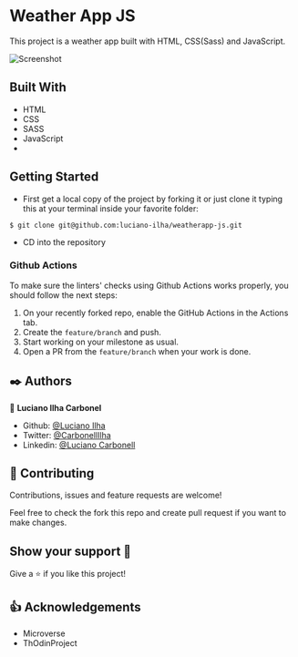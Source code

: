 # Weather App JS

This project is a weather app built with HTML, CSS(Sass) and JavaScript.

![Screenshot](assets/weatherapp-scshot.png)


## Built With

- HTML
- CSS
- SASS
- JavaScript
- 


## Getting Started

- First get a local copy of the project by forking it or just clone it typing this at your terminal inside your favorite folder:
```
$ git clone git@github.com:luciano-ilha/weatherapp-js.git
```

- CD into the repository


### Github Actions

To make sure the linters' checks using Github Actions works properly, you should follow the next steps:

1. On your recently forked repo, enable the GitHub Actions in the Actions tab.
2. Create the `feature/branch` and push.
3. Start working on your milestone as usual.
4. Open a PR from the `feature/branch` when your work is done.


## ✒️ Authors <a name = "author"></a>

👤 **Luciano Ilha Carbonel**

- Github: [@Luciano Ilha](https://github.com/luciano-ilha)
- Twitter: [@CarbonellIlha](https://twitter.com/CarbonellIlha )
- Linkedin: [@Luciano Carbonell](https://www.linkedin.com/in/luciano-carbonell/)


## 🤝 Contributing

Contributions, issues and feature requests are welcome!

Feel free to check the fork this repo and create pull request if you want to make changes.


## Show your support :muscle:

Give a ⭐️ if you like this project!

## :thumbsup: Acknowledgements

- Microverse  
- ThOdinProject
